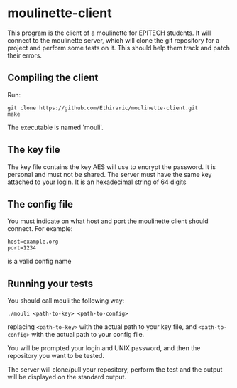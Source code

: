 # moulinette-client
This program is the client of a moulinette for EPITECH students. It will connect to the moulinette server, which will clone the git repository for a project and perform some tests on it. This should help them track and patch their errors.

## Compiling the client
Run:

    git clone https://github.com/Ethiraric/moulinette-client.git
    make

The executable is named 'mouli'.

## The key file
The key file contains the key AES will use to encrypt the password. It is personal and must not be shared. The server must have the same key attached to your login. It is an hexadecimal string of 64 digits

## The config file
You must indicate on what host and port the moulinette client should connect. For example:

    host=example.org
    port=1234

is a valid config name

## Running your tests
You should call mouli the following way:

    ./mouli <path-to-key> <path-to-config>

replacing `<path-to-key>` with the actual path to your key file, and `<path-to-config>` with the actual path to your config file.

You will be prompted your login and UNIX password, and then the repository you want to be tested.

The server will clone/pull your repository, perform the test and the output will be displayed on the standard output.